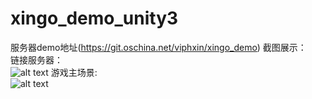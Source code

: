 # xingo_demo_unity3

服务器demo地址(https://git.oschina.net/viphxin/xingo_demo)
截图展示：<br>
链接服务器：<br>
![alt text](https://git.oschina.net/viphxin/xingo_demo/raw/master/unity3d/pictures/p1.png)
游戏主场景: <br>
![alt text](https://git.oschina.net/viphxin/xingo_demo/raw/master/unity3d/pictures/p2.png)
